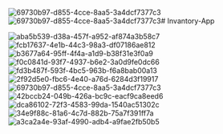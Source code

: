 ![69730b97-d855-4cce-8aa5-3a4dcf7377c3](https://github.com/kimgupta/Invantory-App/assets/113166370/b603b8b9-0dbd-446c-9b19-e81ead311627)![69730b97-d855-4cce-8aa5-3a4dcf7377c3](https://github.com/kimgupta/Invantory-App/assets/113166370/4e3a6d0a-1587-45b0-8459-fa74116e4d51)# Invantory-App



![aba5b539-d38a-457f-a952-af874a3b58c7](https://github.com/kimgupta/Invantory-App/assets/113166370/c9d89a6a-6683-4de8-b1dc-8d44d8ded885)
![fcb17637-4e1b-44c3-98a3-df07186ae812](https://github.com/kimgupta/Invantory-App/assets/113166370/afbbdb2e-cf70-4575-a699-338699e513e3)
![b3677a64-95ff-4f4a-a1d9-b38f31e3f0a9](https://github.com/kimgupta/Invantory-App/assets/113166370/f89ab524-00c3-4bef-8143-17b1084caff5)
![f0c0841d-93f7-4937-b6e2-3a0d9fe0dc66](https://github.com/kimgupta/Invantory-App/assets/113166370/3ba42c60-d59e-4577-940e-78a9449b5efe)
![fd3b487f-593f-4bc5-963b-f6a8bab00a13](https://github.com/kimgupta/Invantory-App/assets/113166370/c225aff7-bef5-4d96-a9e2-80adb9b3e5a8)
![2f92d5e0-fbc6-4e40-a76d-6284d3f19917](https://github.com/kimgupta/Invantory-App/assets/113166370/092486ae-aa86-4a4c-90d1-254c2ea1af06)
![69730b97-d855-4cce-8aa5-3a4dcf7377c3](https://github.com/kimgupta/Invantory-App/assets/113166370/7e0b32eb-cb5e-4c13-bde4-a3563fcf14ad)![42bccb24-049b-426a-bc9c-eacf9ca8eed6](https://github.com/kimgupta/Invantory-App/assets/113166370/3d51010e-25fe-4e6c-a09a-a8973322844c)
![dca86102-72f3-4583-99da-1540ac51302c](https://github.com/kimgupta/Invantory-App/assets/113166370/ddbf8053-952e-4a86-96ef-979adecb1a4a)![34e9f88c-81a6-4c7d-882b-75a7f391ff7a](https://github.com/kimgupta/Invantory-App/assets/113166370/30e78894-a647-4acf-ab78-50e59bbac88b)![a3ca2a4e-93af-4990-adb4-a9fae2fb50b5](https://github.com/kimgupta/Invantory-App/assets/113166370/3d2bd1bd-7285-4cb3-a08c-2c3d28becf00)








